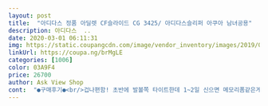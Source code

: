 ```yaml
---
layout: post 
title:  "아디다스 정품 아딜렛 CF슬라이드 CG 3425/ 아디다스슬리퍼 아쿠아 남녀공용" 
description: 아디다스  ..
date: 2020-03-01 06:11:31 
img: https://static.coupangcdn.com/image/vendor_inventory/images/2019/01/08/13/6/e1050371-67c8-4352-bcbd-b7d4b991c855.jpg 
linkUrl: https://coupa.ng/brMgLE 
categories: [1006] 
color: 03A9F4 
price: 26700 
author: Ask View Shop 
cont:  "●구매후기●<br/>겁나편함! 초반에 발볼쪽 타이트한데 1~2일 신으면 메모리폼같은게 자리잡으면서 엄청 푹신하고 편해짐! 발사이즈이서 한치수(+5) 업하는걸 추천!<br/>만족합니다.<br/><br/>아이가 슬리퍼를 사야해서ㅈ고르다가 샀는데 너무 잘샀어요^^<br/>약간 크긴 하지만 그런대로 예뻐요.<br/> 신랑꺼랑 세트로 주문했는데<br/>정사이즈 구매하시면 좋을듯 합니다<br/>제사이즈가 235인데 슬리퍼는 큰게 좋다고 245로 질렀어요.<br/><br/>편안해서 좋아요<br/>겁나편함! 초반에 발볼쪽 타이트한데 1~2일 신으면 메모리폼같은게 자리잡으면서 엄청 푹신하고 편해짐! 발사이즈이서 한치수(+5) 업하는걸 추천!<br/>만족합니다.<br/><br/>아이가 슬리퍼를 사야해서ㅈ고르다가 샀는데 너무 잘샀어요^^<br/>약간 크긴 하지만 그런대로 예뻐요.<br/> 신랑꺼랑 세트로 주문했는데<br/>정사이즈 구매하시면 좋을듯 합니다<br/>제사이즈가 235인데 슬리퍼는 큰게 좋다고 245로 질렀어요.<br/><br/>편안해서 좋아요<br/>" 
---
```

